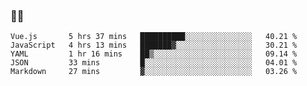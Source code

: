 ### 👨‍💻

<!--START_SECTION:waka-->
```text
Vue.js       5 hrs 37 mins   ██████████░░░░░░░░░░░░░░░   40.21 % 
JavaScript   4 hrs 13 mins   ███████▓░░░░░░░░░░░░░░░░░   30.21 % 
YAML         1 hr 16 mins    ██▒░░░░░░░░░░░░░░░░░░░░░░   09.14 % 
JSON         33 mins         █░░░░░░░░░░░░░░░░░░░░░░░░   04.01 % 
Markdown     27 mins         ▓░░░░░░░░░░░░░░░░░░░░░░░░   03.26 % 
```
<!--END_SECTION:waka-->
